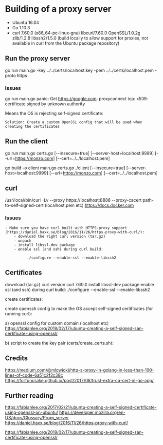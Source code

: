 # Building of a proxy server

  - Ubuntu 16.04
  - Go 1.10.3
  - curl 7.60.0 (x86_64-pc-linux-gnu) libcurl/7.60.0 OpenSSL/1.0.2g zlib/1.2.8 libssh2/1.5.0 (build locally to allow support for proxies, not available in curl from the Ubuntu package repository)

## Run the proxy server

go run main.go -key ../../certs/localhost.key -pem ../../certs/localhost.pem  -proto https

### Issues

go run main.go 
panic: Get https://google.com: proxyconnect tcp: x509: certificate signed by unknown authority

  Means the OS is rejecting self-signed certificate:

    Solution: Create a custom OpenSSL config that will be used when creating the certificates

## Run the client

go run main.go certs.go [--insecure=true] [--server-host=localhost:9999] [--url=https://monzo.com] [--cert=../../localhost.pem]

go build -o client main.go certs.go
./client  [--insecure=true] [--server-host=localhost:9999] [--url=https://monzo.com] [--cert=../../localhost.pem]

## curl

/usr/local/bin/curl -Lv --proxy https://localhost:8888 --proxy-cacert path-to-self-signed-cert  (localhost.pem etc)  https://docs.docker.com

### Issues

    - Make sure you have curl built with HTTPS-proxy support (https://daniel.haxx.se/blog/2016/11/26/https-proxy-with-curl/):
        - download the right curl version (tar.gz) 
        - unpack
        - install libssl-dev package
        - enable ssl (and ssh) during curl build:
              
              ./configure --enable-ssl --enable-libssh2

## Certificates

download (tar.gz) curl version curl 7.60.0
install libssl-dev package
enable ssl (and ssh) during curl build:
   ./configure --enable-ssl --enable-libssh2

create certificates:

create openssh config to make the OS accept self-signed certificates (for running curl):

a) openssl config for custom domain (localhost etc)
      https://fabianlee.org/2018/02/17/ubuntu-creating-a-self-signed-san-certificate-using-openssl/

b) script to create the key pair (certs/create_certs.sh):


## Credits

https://medium.com/@mlowicki/http-s-proxy-in-golang-in-less-than-100-lines-of-code-6a51c2f2c38c
https://forfuncsake.github.io/post/2017/08/trust-extra-ca-cert-in-go-app/

## Further reading

https://fabianlee.org/2017/02/21/ubuntu-creating-a-self-signed-certificate-using-openssl-on-ubuntu/
https://developer.mozilla.org/en-US/docs/Glossary/Proxy_server
https://daniel.haxx.se/blog/2016/11/26/https-proxy-with-curl/

https://fabianlee.org/2018/02/17/ubuntu-creating-a-self-signed-san-certificate-using-openssl/
